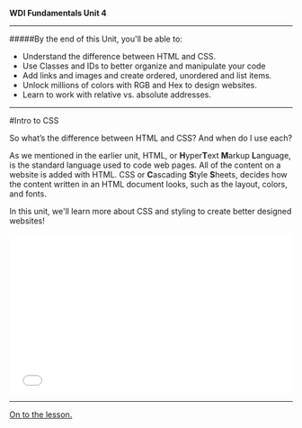 **WDI Fundamentals Unit 4**

---

#####By the end of this Unit, you'll be able to:

* Understand the difference between HTML and CSS.
* Use Classes and IDs to better organize and manipulate your code
* Add links and images and create ordered, unordered and list items.
* Unlock millions of colors with RGB and Hex to design websites.
* Learn to work with relative vs. absolute addresses.

---
#Intro to CSS

So what’s the difference between HTML and CSS? And when do I use each?

As we mentioned in the earlier unit, HTML, or **H**yper**T**ext **M**arkup **L**anguage, is the standard language used to code web pages. All of the content on a website is added with HTML. CSS or **C**ascading **S**tyle **S**heets, decides how the content written in an HTML document looks, such as the layout, colors, and fonts.

In this unit, we'll learn more about CSS and styling to create better designed websites!

<div class="wistia_responsive_padding" style="padding:56.25% 0 0 0;position:relative;"><div class="wistia_responsive_wrapper" style="height:100%;left:0;position:absolute;top:0;width:100%;"><iframe src="//fast.wistia.net/embed/iframe/32r0wluyl3?seo=false&videoFoam=true" allowtransparency="true" frameborder="0" scrolling="no" class="wistia_embed" name="wistia_embed" allowfullscreen mozallowfullscreen webkitallowfullscreen oallowfullscreen msallowfullscreen width="100%" height="100%"></iframe></div></div>
<script src="//fast.wistia.net/assets/external/E-v1.js" async></script>

---

[On to the lesson.](02_lesson.md)
